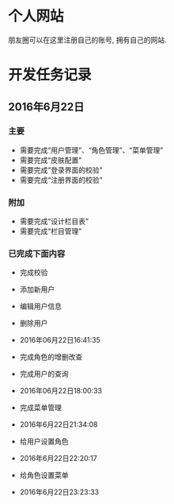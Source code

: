 # 个人网站

朋友圈可以在这里注册自己的账号, 拥有自己的网站.

# 开发任务记录

## 2016年6月22日

### 主要

- 需要完成“用户管理”、“角色管理”、“菜单管理”
- 需要完成“皮肤配置”
- 需要完成“登录界面的校验”
- 需要完成“注册界面的校验”

### 附加

- 需要完成“设计栏目表”
- 需要完成“栏目管理”

### 已完成下面内容

- 完成校验
- 添加新用户
- 编辑用户信息
- 删除用户
- 2016年06月22日16:41:35

- 完成角色的增删改查
- 完成用户的查询
- 2016年06月22日18:00:33

- 完成菜单管理
- 2016年6月22日21:34:08

- 给用户设置角色
- 2016年6月22日22:20:17

- 给角色设置菜单
- 2016年6月22日23:23:33
